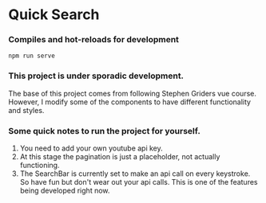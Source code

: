 # Quick Search

### Compiles and hot-reloads for development
```
npm run serve
```

### This project is under sporadic development.
  The base of this project comes from following Stephen Griders vue course. However, I modify some of the components to have different functionality and styles.

### Some quick notes to run the project for yourself.

1. You need to add your own youtube api key.
2. At this stage the pagination is just a placeholder, not actually functioning.
3. The SearchBar is currently set to make an api call on every keystroke. So have fun but don't wear out your api calls. This is one of the features being developed right now.
